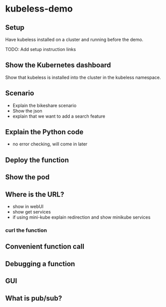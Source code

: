 # kubeless-demo
## Setup
Have kubeless installed on a cluster and running before the demo.

TODO: Add setup instruction links

## Show the Kubernetes dashboard
Show that kubeless is installed into the cluster in the kubeless namespace.

## Scenario
 * Explain the bikeshare scenario
 * Show the json
 * explain that we want to add a search feature

## Explain the Python code
 * no error checking, will come in later

## Deploy the function

## Show the pod

## Where is the URL?
 * show in webUI
 * show get services
 * if using mini-kube explain redirection and show minikube services

### curl the function

## Convenient function call

## Debugging a function

## GUI

## What is pub/sub?



 


